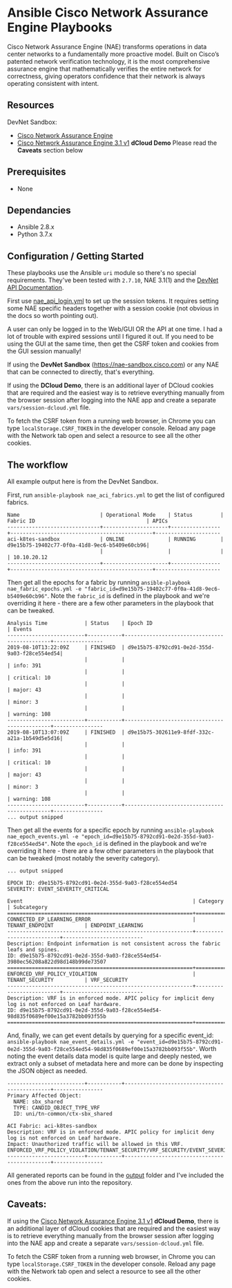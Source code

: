 # Ansible Cisco Network Assurance Engine Playbooks

Cisco Network Assurance Engine (NAE) transforms operations in data center networks to a fundamentally more proactive model. Built on Cisco’s patented network verification technology, it is the most comprehensive assurance engine that mathematically verifies the entire network for correctness, giving operators confidence that their network is always operating consistent with intent.

## Resources

DevNet Sandbox:
- [Cisco Network Assurance Engine](https://devnetsandbox.cisco.com/RM/Diagram/Index/fd4efc55-c723-4be9-89e6-950daf0bba31?diagramType=Topology)
- [Cisco Network Assurance Engine 3.1 v1](https://dcloud2-rtp.cisco.com/content/instantdemo/cisco-network-assurance-engine-3-1-v1?returnPathTitleKey=content-view) **dCloud Demo** Please read the **Caveats** section below

## Prerequisites

- None

## Dependancies

- Ansible 2.8.x
- Python 3.7.x

## Configuration / Getting Started

These playbooks use the Ansible `uri` module so there's no special requirements. They've been tested with `2.7.10`, NAE 3.1(1) and the [DevNet API Documentation](https://developer.cisco.com/docs/network-assurance-engine/#!introduction).

First use [nae_api_login.yml](nae_api_login.yml) to set up the session tokens. It requires setting some NAE specific headers together with a session cookie (not obvious in the docs so worth pointing out).

A user can only be logged in to the Web/GUI OR the API at one time. I had a lot of trouble with expired sessions until I figured it out. If you need to be using the GUI at the same time, then get the CSRF token and cookies from the GUI session manually!

If using the **DevNet Sandbox** (https://nae-sandbox.cisco.com) or any NAE that can be connected to directly, that's everything.

If using the **DCloud Demo**, there is an additional layer of DCloud cookies that are required and the easiest way is to retrieve everything manually from the browser session after logging into the NAE app and create a separate `vars/session-dcloud.yml` file.

To fetch the CSRF token from a running web browser, in Chrome you can type `localStorage.CSRF_TOKEN` in the developer console. Reload any page with the Network tab open and select a resource to see all the other cookies.

## The workflow

All example output here is from the DevNet Sandbox.

First, run `ansible-playbook nae_aci_fabrics.yml` to get the list of configured fabrics.

```
Name                          | Operational Mode    | Status         | Fabric ID                                    | APICs               
------------------------------+---------------------+----------------+----------------------------------------------+---------------------
aci-k8tes-sandbox             | ONLINE              | RUNNING        | d9e15b75-19402c77-0f0a-41d8-9ec6-b5409e60cb96|                     
                              |                     |                |                                              | 10.10.20.12         
------------------------------+---------------------+----------------+----------------------------------------------+---------------------
```

Then get all the epochs for a fabric by running `ansible-playbook nae_fabric_epochs.yml -e "fabric_id=d9e15b75-19402c77-0f0a-41d8-9ec6-b5409e60cb96"`. Note the `fabric_id` is defined in the playbook and we're overriding it here - there are a few other parameters in the playbook that can be tweaked.

```
Analysis Time            | Status    | Epoch ID                                     | Events                   
-------------------------+-----------+----------------------------------------------+----------------         
2019-08-10T13:22:09Z     | FINISHED  | d9e15b75-8792cd91-0e2d-355d-9a03-f28ce554ed54|                          
                         |           |                                              | info: 391                
                         |           |                                              | critical: 10             
                         |           |                                              | major: 43                
                         |           |                                              | minor: 3                 
                         |           |                                              | warning: 108             
-------------------------+-----------+----------------------------------------------+----------------         
2019-08-10T13:07:09Z     | FINISHED  | d9e15b75-302611e9-8fdf-332c-a21a-1b549d5e5d16|                          
                         |           |                                              | info: 391                
                         |           |                                              | critical: 10             
                         |           |                                              | major: 43                
                         |           |                                              | minor: 3                 
                         |           |                                              | warning: 108             
-------------------------+-----------+----------------------------------------------+----------------         
... output snipped
```

Then get all the events for a specific epoch by running `ansible-playbook nae_epoch_events.yml -e "epoch_id=d9e15b75-8792cd91-0e2d-355d-9a03-f28ce554ed54"`. Note the `epoch_id` is defined in the playbook and we're overriding it here - there are a few other parameters in the playbook that can be tweaked (most notably the severity category).

```
... output snipped

EPOCH ID: d9e15b75-8792cd91-0e2d-355d-9a03-f28ce554ed54
SEVERITY: EVENT_SEVERITY_CRITICAL

Event                                                       | Category                 | Subcategory              
============================================================+==========================+==========================
CONNECTED_EP_LEARNING_ERROR                                 | TENANT_ENDPOINT          | ENDPOINT_LEARNING        
------------------------------------------------------------+--------------------------+--------------------------
Description: Endpoint information is not consistent across the fabric leafs and spines.
ID: d9e15b75-8792cd91-0e2d-355d-9a03-f28ce554ed54-3980ec56208a822d98d148b99de73507
============================================================+==========================+==========================
ENFORCED_VRF_POLICY_VIOLATION                               | TENANT_SECURITY          | VRF_SECURITY             
------------------------------------------------------------+--------------------------+--------------------------
Description: VRF is in enforced mode. APIC policy for implicit deny log is not enforced on Leaf hardware.
ID: d9e15b75-8792cd91-0e2d-355d-9a03-f28ce554ed54-98d835f0689ef00e15a3782bb093f55b
============================================================+==========================+==========================

```

And, finally, we can get event details by querying for a specific event_id: `ansible-playbook nae_event_details.yml -e "event_id=d9e15b75-8792cd91-0e2d-355d-9a03-f28ce554ed54-98d835f0689ef00e15a3782bb093f55b"`. Worth noting the event details data model is quite large and deeply nested, we extract only a subset of metadata here and more can be done by inspecting the JSON object as needed.

```
-------------------------+-----------+----------------------------------------------+----------------         
Primary Affected Object:
  NAME: sbx_shared
  TYPE: CANDID_OBJECT_TYPE_VRF
  ID: uni/tn-common/ctx-sbx_shared

ACI Fabric: aci-k8tes-sandbox
Description: VRF is in enforced mode. APIC policy for implicit deny log is not enforced on Leaf hardware.
Impact: Unauthorized traffic will be allowed in this VRF.
ENFORCED_VRF_POLICY_VIOLATION/TENANT_SECURITY/VRF_SECURITY/EVENT_SEVERITY_CRITICAL
-------------------------+-----------+----------------------------------------------+----------------
```

All generated reports can be found in the [output](output) folder and I've included the ones from the above run into the repository.


## Caveats:

If using the [Cisco Network Assurance Engine 3.1 v1](https://dcloud2-rtp.cisco.com/content/instantdemo/cisco-network-assurance-engine-3-1-v1?returnPathTitleKey=content-view) **dCloud Demo**, there is an additional layer of dCloud cookies that are required and the easiest way is to retrieve everything manually from the browser session after logging into the NAE app and create a separate `vars/session-dcloud.yml` file.

To fetch the CSRF token from a running web browser, in Chrome you can type `localStorage.CSRF_TOKEN` in the developer console. Reload any page with the Network tab open and select a resource to see all the other cookies.
